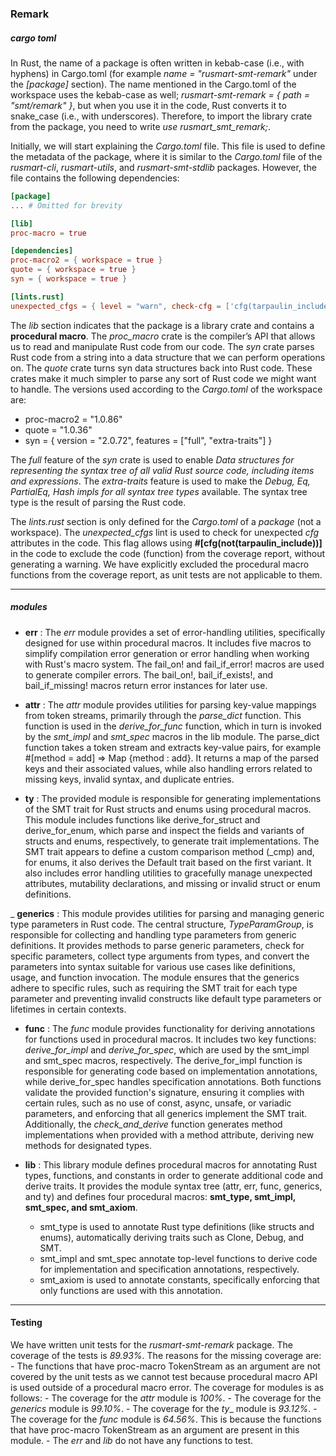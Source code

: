 ### Remark 

##### cargo toml

In Rust, the name of a package is often written in kebab-case (i.e., with hyphens) in Cargo.toml (for example _name = "rusmart-smt-remark"_ under the _[package]_ section). The name mentioned in the Cargo.toml of the workspace uses the kebab-case as well; _rusmart-smt-remark = { path = "smt/remark" }_, but when you use it in the code, Rust converts it to snake_case (i.e., with underscores). Therefore, to import the library crate from the package, you need to write _use rusmart\_smt\_remark;_.

Initially, we will start explaining the _Cargo.toml_ file. This file is used to define the metadata of the package, where it is similar to the _Cargo.toml_ file of the _rusmart-cli_, _rusmart-utils_, and _rusmart-smt-stdlib_ packages. However, the file contains the following dependencies:

```toml
[package]
... # Omitted for brevity

[lib]
proc-macro = true

[dependencies]
proc-macro2 = { workspace = true }
quote = { workspace = true }
syn = { workspace = true }

[lints.rust]
unexpected_cfgs = { level = "warn", check-cfg = ['cfg(tarpaulin_include)'] }
```

The _lib_ section indicates that the package is a library crate and contains a __procedural macro__. The _proc_macro_ crate is the compiler’s API that allows us to read and manipulate Rust code from our code. The _syn_ crate parses Rust code from a string into a data structure that we can perform operations on. The _quote_ crate turns syn data structures back into Rust code. These crates make it much simpler to parse any sort of Rust code we might want to handle. The versions used according to the _Cargo.toml_ of the workspace are:

- proc-macro2 = "1.0.86"
- quote = "1.0.36"
- syn = { version = "2.0.72", features = ["full", "extra-traits"] }

The _full_ feature of the _syn_ crate is used to enable _Data structures for representing the syntax tree of all valid Rust source code, including items and expressions_. The _extra-traits_ feature is used to make the _Debug, Eq, PartialEq, Hash impls for all syntax tree types_ available. The syntax tree type is the result of parsing the Rust code.

The _lints.rust_ section is only defined for the _Cargo.toml_ of a _package_ (not a workspace). The _unexpected_cfgs_ lint is used to check for unexpected _cfg_ attributes in the code. This flag allows using __#[cfg(not(tarpaulin_include))]__ in the code to exclude the code (function) from the coverage report, without generating a warning. We have explicitly excluded the procedural macro functions from the coverage report, as unit tests are not applicable to them.

---

##### modules

- __err__ : The _err_ module provides a set of error-handling utilities, specifically designed for use within procedural macros. It includes five macros to simplify compilation error generation or error handling when working with Rust's macro system. The fail_on! and fail_if_error! macros are used to generate compiler errors. The bail_on!, bail_if_exists!, and bail_if_missing! macros return error instances for later use.

- __attr__ : The _attr_ module provides utilities for parsing key-value mappings from token streams, primarily through the _parse_dict_ function. This function is used in the _derive_for_func_ function, which in turn is invoked by the _smt_impl_ and _smt_spec_ macros in the lib module. The parse_dict function takes a token stream and extracts key-value pairs, for example #[method = add] => Map {method : add}. It returns a map of the parsed keys and their associated values, while also handling errors related to missing keys, invalid syntax, and duplicate entries.

- __ty__ : The provided module is responsible for generating implementations of the SMT trait for Rust structs and enums using procedural macros. This module includes functions like derive_for_struct and derive_for_enum, which parse and inspect the fields and variants of structs and enums, respectively, to generate trait implementations. The SMT trait appears to define a custom comparison method (_cmp) and, for enums, it also derives the Default trait based on the first variant. It also includes error handling utilities to gracefully manage unexpected attributes, mutability declarations, and missing or invalid struct or enum definitions.

_ __generics__ : This module provides utilities for parsing and managing generic type parameters in Rust code. The central structure, _TypeParamGroup_, is responsible for collecting and handling type parameters from generic definitions. It provides methods to parse generic parameters, check for specific parameters, collect type arguments from types, and convert the parameters into syntax suitable for various use cases like definitions, usage, and function invocation. The module ensures that the generics adhere to specific rules, such as requiring the SMT trait for each type parameter and preventing invalid constructs like default type parameters or lifetimes in certain contexts.

- __func__ : The _func_ module provides functionality for deriving annotations for functions used in procedural macros. It includes two key functions: _derive_for_impl_ and _derive_for_spec_, which are used by the smt_impl and smt_spec macros, respectively. The derive_for_impl function is responsible for generating code based on implementation annotations, while derive_for_spec handles specification annotations. Both functions validate the provided function's signature, ensuring it complies with certain rules, such as no use of const, async, unsafe, or variadic parameters, and enforcing that all generics implement the SMT trait. Additionally, the _check_and_derive_ function generates method implementations when provided with a method attribute, deriving new methods for designated types.

- __lib__ : This library module defines procedural macros for annotating Rust types, functions, and constants in order to generate additional code and derive traits. It provides the module syntax tree (attr, err, func, generics, and ty) and defines four procedural macros: __smt_type, smt_impl, smt_spec, and smt_axiom__.
    - smt_type is used to annotate Rust type definitions (like structs and enums), automatically deriving traits such as Clone, Debug, and SMT.
    - smt_impl and smt_spec annotate top-level functions to derive code for implementation and specification annotations, respectively.
    - smt_axiom is used to annotate constants, specifically enforcing that only functions are used with this annotation.

---

#### Testing

We have written unit tests for the _rusmart-smt-remark_ package. The coverage of the tests is _89.93%_. The reasons for the missing coverage are:
    - The functions that have proc-macro TokenStream as an argument are not covered by the unit tests as we cannot test because procedural macro API is used outside of a procedural macro error. 
The coverage for modules is as follows:
    - The coverage for the _attr_ module is _100%_.
    - The coverage for the _generics_ module is _99.10%_.
    - The coverage for the _ty__ module is _93.12%_.
    - The coverage for the _func_ module is _64.56%_. This is because the functions that have proc-macro TokenStream as an argument are present in this module.
    - The _err_ and _lib_ do not have any functions to test.
